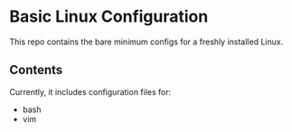 # Basic Linux Configuration

This repo contains the bare minimum configs for a freshly installed Linux.

## Contents

Currently, it includes configuration files for:

- bash
- vim
